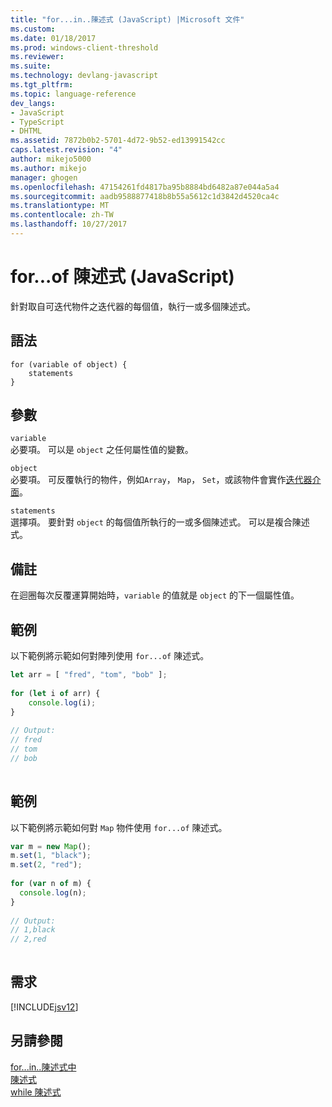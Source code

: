 ```yaml
---
title: "for...in..陳述式 (JavaScript) |Microsoft 文件"
ms.custom: 
ms.date: 01/18/2017
ms.prod: windows-client-threshold
ms.reviewer: 
ms.suite: 
ms.technology: devlang-javascript
ms.tgt_pltfrm: 
ms.topic: language-reference
dev_langs:
- JavaScript
- TypeScript
- DHTML
ms.assetid: 7872b0b2-5701-4d72-9b52-ed13991542cc
caps.latest.revision: "4"
author: mikejo5000
ms.author: mikejo
manager: ghogen
ms.openlocfilehash: 47154261fd4817ba95b8884bd6482a87e044a5a4
ms.sourcegitcommit: aadb9588877418b8b55a5612c1d3842d4520ca4c
ms.translationtype: MT
ms.contentlocale: zh-TW
ms.lasthandoff: 10/27/2017
---
```

# <a name="forof-statement-javascript"></a>for...of 陳述式 (JavaScript)
針對取自可迭代物件之迭代器的每個值，執行一或多個陳述式。  
  
## <a name="syntax"></a>語法  
  
```  
for (variable of object) {  
    statements   
}  
```  
  
## <a name="parameters"></a>參數  
 `variable`  
 必要項。 可以是 `object` 之任何屬性值的變數。  
  
 `object`  
 必要項。 可反覆執行的物件，例如`Array`， `Map`， `Set`，或該物件會實作[迭代器介面](http://msdn.microsoft.com/en-us/3692355a-a703-4d43-8fb5-c03b4b7e8db1)。  
  
 `statements`  
 選擇項。 要針對 `object` 的每個值所執行的一或多個陳述式。 可以是複合陳述式。  
  
## <a name="remarks"></a>備註  
 在迴圈每次反覆運算開始時，`variable` 的值就是 `object` 的下一個屬性值。  
  
## <a name="example"></a>範例  
 以下範例將示範如何對陣列使用 `for...of` 陳述式。  
  
```JavaScript  
let arr = [ "fred", "tom", "bob" ];  
  
for (let i of arr) {  
    console.log(i);  
}  
  
// Output:  
// fred  
// tom  
// bob  
  
```  
  
## <a name="example"></a>範例  
 以下範例將示範如何對 `Map` 物件使用 `for...of` 陳述式。  
  
```JavaScript  
var m = new Map();  
m.set(1, "black");  
m.set(2, "red");  
  
for (var n of m) {  
  console.log(n);  
}  
  
// Output:  
// 1,black  
// 2,red  
  
```  
  
## <a name="requirements"></a>需求  
 [!INCLUDE[jsv12](../../javascript/reference/includes/jsv12-md.md)]  
  
## <a name="see-also"></a>另請參閱  
 [for...in..陳述式中](../../javascript/reference/for-dot-dot-dot-in-statement-javascript.md)   
 [陳述式](../../javascript/reference/for-statement-javascript.md)   
 [while 陳述式](../../javascript/reference/while-statement-javascript.md)